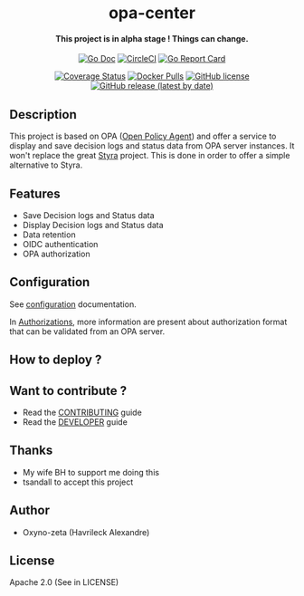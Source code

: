 <h1 align="center">opa-center</h1>

<h4 align="center"> This project is in alpha stage ! Things can change. </h4>

<p align="center">
  <a href="http://godoc.org/github.com/oxyno-zeta/opa-center" rel="noopener noreferer" target="_blank"><img src="https://img.shields.io/badge/godoc-reference-blue.svg" alt="Go Doc" /></a>
  <a href="https://circleci.com/gh/oxyno-zeta/opa-center" rel="noopener noreferer" target="_blank"><img src="https://circleci.com/gh/oxyno-zeta/opa-center.svg?style=svg" alt="CircleCI" /></a>
  <a href="https://goreportcard.com/report/github.com/oxyno-zeta/opa-center" rel="noopener noreferer" target="_blank"><img src="https://goreportcard.com/badge/github.com/oxyno-zeta/opa-center" alt="Go Report Card" /></a>
</p>
<p align="center">
  <a href="https://coveralls.io/github/oxyno-zeta/opa-center?branch=master" rel="noopener noreferer" target="_blank"><img src="https://coveralls.io/repos/github/oxyno-zeta/opa-center/badge.svg?branch=master" alt="Coverage Status" /></a>
  <a href="https://hub.docker.com/r/oxynozeta/opa-center" rel="noopener noreferer" target="_blank"><img src="https://img.shields.io/docker/pulls/oxynozeta/opa-center.svg" alt="Docker Pulls" /></a>
  <a href="https://github.com/oxyno-zeta/opa-center/blob/master/LICENSE" rel="noopener noreferer" target="_blank"><img src="https://img.shields.io/github/license/oxyno-zeta/opa-center" alt="GitHub license" /></a>
  <a href="https://github.com/oxyno-zeta/opa-center/releases" rel="noopener noreferer" target="_blank"><img src="https://img.shields.io/github/v/release/oxyno-zeta/opa-center" alt="GitHub release (latest by date)" /></a>
</p>

## Description

This project is based on OPA ([Open Policy Agent](https://www.openpolicyagent.org/)) and offer a service to display and save decision logs and status data from OPA server instances. It won't replace the great [Styra](https://www.styra.com/) project. This is done in order to offer a simple alternative to Styra.

## Features

- Save Decision logs and Status data
- Display Decision logs and Status data
- Data retention
- OIDC authentication
- OPA authorization

## Configuration

See [configuration](./docs/configuration.md) documentation.

In [Authorizations](authorizations.md), more information are present about authorization format that can be validated from an OPA server.

## How to deploy ?

## Want to contribute ?

- Read the [CONTRIBUTING](./CONTRIBUTING.md) guide
- Read the [DEVELOPER](./DEVELOPER.md) guide

## Thanks

- My wife BH to support me doing this
- tsandall to accept this project

## Author

- Oxyno-zeta (Havrileck Alexandre)

## License

Apache 2.0 (See in LICENSE)
